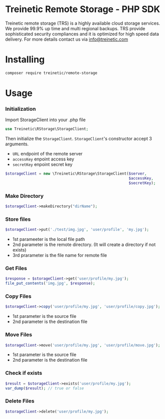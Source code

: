 # Treinetic Remote Storage - PHP SDK
Treinetic remote storage (TRS) is a highly available cloud storage services. We provide 99.9% up time and multi regional backups. TRS provide sophisticated security compliances and it is optimized for high speed data delivery. For more details contact us via info@treinetic.com

# Installing

```sh 
composer require treinetic/remote-storage
```

# Usage

### Initialization

Import StorageClient into your .php file

```php
use Treinetic\RStorage\StorageClient;
```

Then initialize the `StorageClient`. `StorageClient`'s constructor accept 3 arguments.
- `URL` endpoint of the remote server
- `accessKey` enpoint access key
- `secretKey` enpoint secret key


```php
$storageClient = new \Treinetic\RStorage\StorageClient($server,
                                                       $accessKey,
                                                       $secretKey);
```

### Make Directory
```php
$storageClient->makeDirectory("dirName");
```

### Store files
```php
$storageClient->put('./test/img.jpg', 'user/profile', 'my.jpg');
```
- 1st parameeter is the local file path
- 2nd parameter is the remote directory. (It will create a directory if not exists)
- 3rd prarameter is the file name for remote file

### Get Files
```php
$response = $storageClient->get('user/profile/my.jpg');
file_put_contents('img.jpg', $response);
```

### Copy Files
```php
$storageClient->copy('user/profile/my.jpg', 'user/profile/copy.jpg');
```
- 1st parameter is the source file
- 2nd parameter is the destination file

### Move Files
```php
$storageClient->move('user/profile/my.jpg', 'user/profile/move.jpg');
```
- 1st parameter is the source file
- 2nd parameter is the destination file

### Check if exists
```php
$result = $storageClient->exists('user/profile/my.jpg');
var_dump($result); // true or false
```

### Delete Files
```php
$storageClient->delete('user/profile/my.jpg');
```
